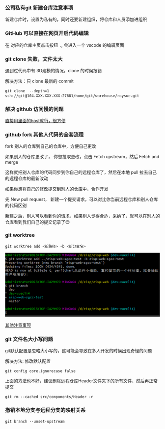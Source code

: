 ### 公司私有git 新建仓库注意事项

新建仓库时，设置为私有的，同时还要新建组织，将仓库和人员添加进组织

### GitHub 可以直接在网页开启代码编辑

在 对应的仓库主页点击按钮 `.`, 会进入一个 vscode 的编辑页面

### git clone 失败，文件太大

遇到过代码中有 3D建模的情况，clone 的时候报错

解决方法：只 clone 最新的 commit 
```
git clone  --depth=1 ssh://git@104.XXX.XXX.XXX:27681/home/git/warehouse/roysue.git
```

### 解决 github 访问慢的问题
[直接用里面的host就行，很方便](https://github.com/521xueweihan/GitHub520)

### github fork 其他人代码的全套流程

fork 别人的仓库到自己的仓库中，方便自己更改

如果别人的仓库更改了， 你想拉取更改，点击 Fetch upstream，然后 Fetch and merge

这样就把别人仓库的代码同步到你自己的远程仓库了，然后在本地 pull 拉去自己的远程仓库的最新改动

如果你想将自己的修改提交到别人的仓库中，合作开发

先 New pull request， 新建一个提交请求，可以对比你当前远程仓库和别人仓库的代码区别

新建之后，别人可以看到你的请求，如果别人觉得合适，采纳了，就可以在别人的仓库看到我们自己的提交记录了😊

### git worktree
```
git worktree add <新路径> -b <新分支名>
```
![](../../images/worktree.png)

[其他注意事项](https://www.cnblogs.com/jasongrass/p/11178079.html)


### git 文件名大小写问题
git默认配置是忽略大小写的，这可能会导致在多人开发的时候出现奇怪的问题

解决方法: 修改默认配置
```
git config core.ignorecase false
```

上面的方法也不好，建议删除远程仓库Header文件夹下的所有文件，然后再正常提交
```
git rm --cached src/components/Header -r
```

### 撤销本地分支与远程分支的映射关系
```
git branch --unset-upstream
```